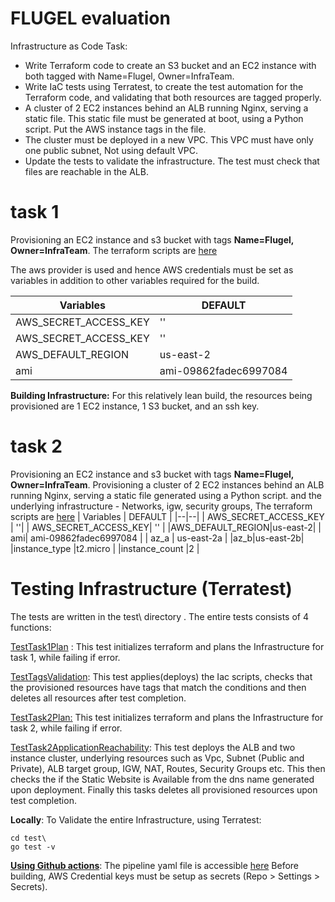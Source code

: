 # FLUGEL evaluation

Infrastructure as Code Task:

 - Write Terraform code to create an S3 bucket and an EC2 instance with both tagged with Name=Flugel, Owner=InfraTeam.
 - Write IaC tests using Terratest, to create the test automation for the Terraform code, and validating that both resources are tagged properly.
 - A cluster of 2 EC2 instances behind an ALB running Nginx, serving a static file. This static file must be generated at boot, using a Python script. Put the AWS instance tags in the file.
 -   The cluster must be deployed in a new VPC. This VPC must have only one public subnet, Not using default VPC.
-   Update the tests to validate the infrastructure. The test must check that files are reachable in the ALB.

# task 1

Provisioning an EC2 instance and s3 bucket with tags **Name=Flugel, Owner=InfraTeam**.
The terraform scripts are [here](https://github.com/giddy87/flugel_test/blob/main/task1)

The aws provider is used and hence AWS credentials must be set as variables in addition to other variables required for the build.

| Variables | DEFAULT |
|--|--|
| AWS_SECRET_ACCESS_KEY |  ''|
|  AWS_SECRET_ACCESS_KEY| '' |
|AWS_DEFAULT_REGION|us-east-2|
|  ami| ami-09862fadec6997084 |

**Building Infrastructure:**
For this relatively lean build, the resources being provisioned are 1 EC2 instance, 1 S3 bucket, and an ssh key.

# task 2
Provisioning an EC2 instance and s3 bucket with tags **Name=Flugel, Owner=InfraTeam**.
Provisioning a cluster of 2 EC2 instances behind an ALB running Nginx, serving a static file generated using a Python script. and the underlying infrastructure - Networks, igw, security groups, 
The terraform scripts are [here](https://github.com/giddy87/flugel_test/blob/main/task2)
| Variables | DEFAULT |
|--|--|
| AWS_SECRET_ACCESS_KEY |  ''|
|  AWS_SECRET_ACCESS_KEY| '' |
|AWS_DEFAULT_REGION|us-east-2|
|  ami| ami-09862fadec6997084 |
| az_a | us-east-2a |
|az_b|us-east-2b|
|instance_type  |t2.micro  |
|instance_count  |2  |




# Testing Infrastructure (Terratest)
The tests are written in the test\ directory .
The entire tests consists of 4 functions:

[TestTask1Plan](https://github.com/giddy87/flugel_test/blob/main/test/task1_test.go) : This test initializes terraform and plans the Infrastructure for task 1, while failing if error.

[TestTagsValidation](https://github.com/giddy87/flugel_test/blob/main/test/task1_test.go): This test applies(deploys) the Iac scripts, checks that the provisioned resources have tags that match the conditions and then deletes all resources after test completion.

[TestTask2Plan:](https://github.com/giddy87/flugel_test/blob/main/test/task2_test.go)  This test initializes terraform and plans the Infrastructure for task 2, while failing if error.

[TestTask2ApplicationReachability](https://github.com/giddy87/flugel_test/blob/main/test/task2_test.go): This test deploys the ALB and two instance cluster, underlying resources such as Vpc, Subnet (Public and Private), ALB target group, IGW, NAT, Routes, Security Groups etc.
This then checks the if the Static Website is Available from the dns name generated upon deployment.
Finally this tasks deletes all provisioned resources upon test completion. 


**Locally**:
To Validate the entire Infrastructure, using Terratest:

    cd test\
    go test -v
**[Using Github actions](https://github.com/giddy87/flugel_test/actions)**:
The pipeline yaml file is accessible [here](https://github.com/giddy87/flugel_test/blob/main/.github/workflows/pipeline.yml)
Before building, AWS Credential keys must be setup as secrets (Repo > Settings > Secrets). 
```

